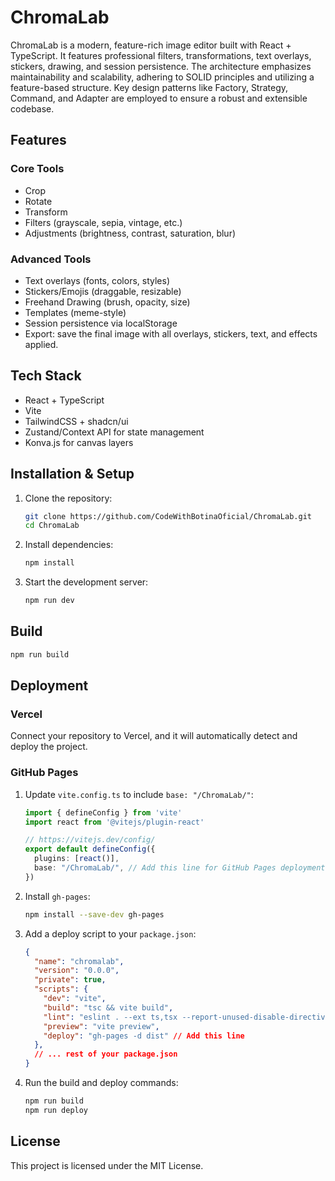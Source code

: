 # ChromaLab

ChromaLab is a modern, feature-rich image editor built with React + TypeScript. It features professional filters, transformations, text overlays, stickers, drawing, and session persistence. The architecture emphasizes maintainability and scalability, adhering to SOLID principles and utilizing a feature-based structure. Key design patterns like Factory, Strategy, Command, and Adapter are employed to ensure a robust and extensible codebase.

## Features

### Core Tools
- Crop
- Rotate
- Transform
- Filters (grayscale, sepia, vintage, etc.)
- Adjustments (brightness, contrast, saturation, blur)

### Advanced Tools
- Text overlays (fonts, colors, styles)
- Stickers/Emojis (draggable, resizable)
- Freehand Drawing (brush, opacity, size)
- Templates (meme-style)
- Session persistence via localStorage
- Export: save the final image with all overlays, stickers, text, and effects applied.

## Tech Stack
- React + TypeScript
- Vite
- TailwindCSS + shadcn/ui
- Zustand/Context API for state management
- Konva.js for canvas layers

## Installation & Setup

1.  Clone the repository:
    ```bash
    git clone https://github.com/CodeWithBotinaOficial/ChromaLab.git
    cd ChromaLab
    ```

2.  Install dependencies:
    ```bash
    npm install
    ```

3.  Start the development server:
    ```bash
    npm run dev
    ```

## Build

```bash
npm run build
```

## Deployment

### Vercel
Connect your repository to Vercel, and it will automatically detect and deploy the project.

### GitHub Pages
1.  Update `vite.config.ts` to include `base: "/ChromaLab/"`:
    ```typescript
    import { defineConfig } from 'vite'
    import react from '@vitejs/plugin-react'

    // https://vitejs.dev/config/
    export default defineConfig({
      plugins: [react()],
      base: "/ChromaLab/", // Add this line for GitHub Pages deployment
    })
    ```
2.  Install `gh-pages`:
    ```bash
    npm install --save-dev gh-pages
    ```
3.  Add a deploy script to your `package.json`:
    ```json
    {
      "name": "chromalab",
      "version": "0.0.0",
      "private": true,
      "scripts": {
        "dev": "vite",
        "build": "tsc && vite build",
        "lint": "eslint . --ext ts,tsx --report-unused-disable-directives --max-warnings 0",
        "preview": "vite preview",
        "deploy": "gh-pages -d dist" // Add this line
      },
      // ... rest of your package.json
    }
    ```
4.  Run the build and deploy commands:
    ```bash
    npm run build
    npm run deploy
    ```

## License

This project is licensed under the MIT License.
